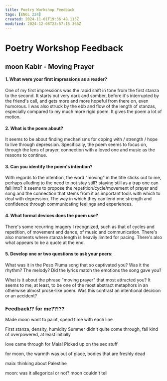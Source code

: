 ```yaml
---
title: Poetry Workshop Feedback
tags: [ENGL 224]
created: 2024-11-01T19:36:48.113Z
modified: 2024-12-08T23:57:15.366Z
---
```


# Poetry Workshop Feedback

## moon Kabir - Moving Prayer

#### 1. What were your first impressions as a reader?
One of my first impressions was the rapid shift in tone from the first stanza to the second. It starts out very dark and somber, before it's interrupted by the friend's call, and gets more and more hopeful from there on, even humorous. I was also struck by the ebb and flow of the length of stanzas, especially compared to my much more rigid poem. It gives the poem a lot of motion.

#### 2. What is the poem about?
It seems to be about finding mechanisms for coping with / strength / hope to live through depression. Specifically, the poem seems to focus on, through the lens of prayer, connection with a loved one and music as the reasons to continue. 

#### 3. Can you identify the poem's intention?
With regards to the intention, the word "moving" in the title sticks out to me, perhaps alluding to the need to not stay still? staying still as a trap one can fall into? It seems to propose the repetition/cycle/movement of prayer and song and the connection that stems from it as important tools with which to deal with depression. The way in which they can lend one strength and confidence through communicating feelings and experiences.

#### 4. What formal devices does the poem use?
There's some recurring imagery I recognized, such as that of cycles and repetition, of movement and dance, of music and communication. There's also moments where stanza length is heavily limited for pacing. There's also what appears to be a quote at the end.

#### 5. Develop one or two questions to ask your peers:
What was it in the Peso Pluma song that so captivated you? Was it the rhythm? The melody? Did the lyrics match the emotions the song gave you?

What is it about the phrase "moving prayer" that most attracted you? It seems to me, at least, to be one of the most abstract metaphors in an otherwise almost prose-like poem. Was this contrast an intentional decision or an accident?


### Feedback!? for me??!??

Made moon want to paint, spend time with each line

First stanza, density, humidity
Summer didn't quite come through, fall kind of overpowered,
at least initially

love came through for Maia!
Picked up on the sex stuff

for moon, the warmth was out of place, bodies that are freshly dead

maia: thinking about Palestine

moon: was it allegorical or not?
moon couldn't tell
